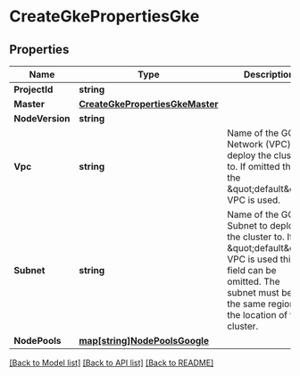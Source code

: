 # CreateGkePropertiesGke

## Properties

Name | Type | Description | Notes
------------ | ------------- | ------------- | -------------
**ProjectId** | **string** |  | [optional] 
**Master** | [**CreateGkePropertiesGkeMaster**](CreateGKEProperties_gke_master.md) |  | [optional] 
**NodeVersion** | **string** |  | [optional] 
**Vpc** | **string** | Name of the GCP Network (VPC) to deploy the cluster to. If omitted than the \&quot;default\&quot; VPC is used. | [optional] 
**Subnet** | **string** | Name of the GCP Subnet to deploy the cluster to. If \&quot;default\&quot; VPC is used this field can be omitted. The subnet must be in the same region as the location of the cluster. | [optional] 
**NodePools** | [**map[string]NodePoolsGoogle**](NodePoolsGoogle.md) |  | 

[[Back to Model list]](../README.md#documentation-for-models) [[Back to API list]](../README.md#documentation-for-api-endpoints) [[Back to README]](../README.md)


